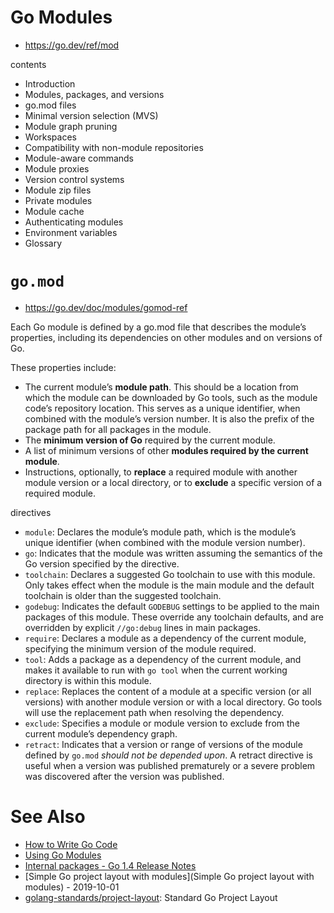 # Go Modules
* https://go.dev/ref/mod

contents
- Introduction
- Modules, packages, and versions
- go.mod files
- Minimal version selection (MVS)
- Module graph pruning
- Workspaces
- Compatibility with non-module repositories
- Module-aware commands
- Module proxies
- Version control systems
- Module zip files
- Private modules
- Module cache
- Authenticating modules
- Environment variables
- Glossary

# `go.mod`
* https://go.dev/doc/modules/gomod-ref

Each Go module is defined by a go.mod file that describes the module’s properties, including its dependencies on other modules and on versions of Go.

These properties include:
- The current module’s **module path**. This should be a location from which the module can be downloaded by Go tools, such as the module code’s repository location. This serves as a unique identifier, when combined with the module’s version number. It is also the prefix of the package path for all packages in the module.
- The **minimum version of Go** required by the current module.
- A list of minimum versions of other **modules required by the current module**.
- Instructions, optionally, to **replace** a required module with another module version or a local directory, or to **exclude** a specific version of a required module.

directives
- `module`: Declares the module’s module path, which is the module’s unique identifier (when combined with the module version number). 
- `go`: Indicates that the module was written assuming the semantics of the Go version specified by the directive.
- `toolchain`: Declares a suggested Go toolchain to use with this module. Only takes effect when the module is the main module and the default toolchain is older than the suggested toolchain.
- `godebug`: Indicates the default `GODEBUG` settings to be applied to the main packages of this module. These override any toolchain defaults, and are overridden by explicit `//go:debug` lines in main packages.
- `require`: Declares a module as a dependency of the current module, specifying the minimum version of the module required.
- `tool`: Adds a package as a dependency of the current module, and makes it available to run with `go tool` when the current working directory is within this module.
- `replace`: Replaces the content of a module at a specific version (or all versions) with another module version or with a local directory. Go tools will use the replacement path when resolving the dependency.
- `exclude`: Specifies a module or module version to exclude from the current module’s dependency graph.
- `retract`: Indicates that a version or range of versions of the module defined by `go.mod` *should not be depended upon*. A retract directive is useful when a version was published prematurely or a severe problem was discovered after the version was published.

# See Also
* [How to Write Go Code](https://go.dev/doc/code.html)
* [Using Go Modules](https://go.dev/blog/using-go-modules)
* [Internal packages - Go 1.4 Release Notes](https://go.dev/doc/go1.4#internalpackages)
* [Simple Go project layout with modules](Simple Go project layout with modules) - 2019-10-01
* [golang-standards/project-layout](https://github.com/golang-standards/project-layout): Standard Go Project Layout